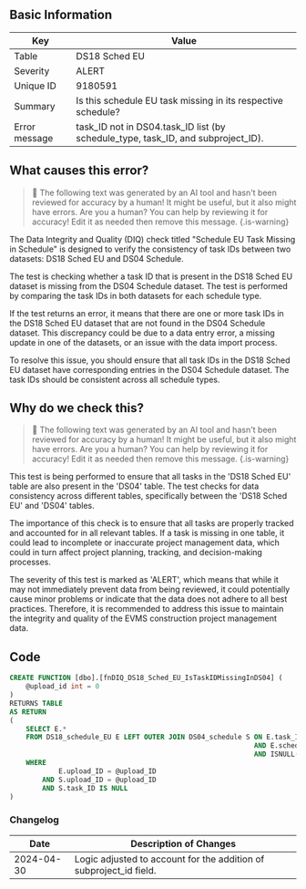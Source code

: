 ## Basic Information

| Key           | Value                                                                            |
| ------------- | -------------------------------------------------------------------------------- |
| Table         | DS18 Sched EU                                                                    |
| Severity      | ALERT                                                                            |
| Unique ID     | 9180591                                                                          |
| Summary       | Is this schedule EU task missing in its respective schedule?                     |
| Error message | task_ID not in DS04.task_ID list (by schedule_type, task_ID, and subproject_ID). |

## What causes this error?

> :robot: The following text was generated by an AI tool and hasn't been reviewed for accuracy by a human! It might be useful, but it also might have errors. Are you a human? You can help by reviewing it for accuracy! Edit it as needed then remove this message.
> {.is-warning}

The Data Integrity and Quality (DIQ) check titled "Schedule EU Task Missing in Schedule" is designed to verify the consistency of task IDs between two datasets: DS18 Sched EU and DS04 Schedule.

The test is checking whether a task ID that is present in the DS18 Sched EU dataset is missing from the DS04 Schedule dataset. The test is performed by comparing the task IDs in both datasets for each schedule type.

If the test returns an error, it means that there are one or more task IDs in the DS18 Sched EU dataset that are not found in the DS04 Schedule dataset. This discrepancy could be due to a data entry error, a missing update in one of the datasets, or an issue with the data import process.

To resolve this issue, you should ensure that all task IDs in the DS18 Sched EU dataset have corresponding entries in the DS04 Schedule dataset. The task IDs should be consistent across all schedule types.

## Why do we check this?

> :robot: The following text was generated by an AI tool and hasn't been reviewed for accuracy by a human! It might be useful, but it also might have errors. Are you a human? You can help by reviewing it for accuracy! Edit it as needed then remove this message.
> {.is-warning}

This test is being performed to ensure that all tasks in the 'DS18 Sched EU' table are also present in the 'DS04' table. The test checks for data consistency across different tables, specifically between the 'DS18 Sched EU' and 'DS04' tables.

The importance of this check is to ensure that all tasks are properly tracked and accounted for in all relevant tables. If a task is missing in one table, it could lead to incomplete or inaccurate project management data, which could in turn affect project planning, tracking, and decision-making processes.

The severity of this test is marked as 'ALERT', which means that while it may not immediately prevent data from being reviewed, it could potentially cause minor problems or indicate that the data does not adhere to all best practices. Therefore, it is recommended to address this issue to maintain the integrity and quality of the EVMS construction project management data.

## Code

```sql
CREATE FUNCTION [dbo].[fnDIQ_DS18_Sched_EU_IsTaskIDMissingInDS04] (
	@upload_id int = 0
)
RETURNS TABLE
AS RETURN
(
	SELECT E.*
	FROM DS18_schedule_EU E LEFT OUTER JOIN DS04_schedule S ON E.task_ID = S.task_ID
															AND E.schedule_type = S.schedule_type
															AND ISNULL(E.subproject_ID,'') = ISNULL(S.subproject_ID,'')
	WHERE
			E.upload_ID = @upload_ID
		AND S.upload_ID = @upload_ID
		AND S.task_ID IS NULL
)
```

### Changelog

| Date       | Description of Changes                                             |
| ---------- | ------------------------------------------------------------------ |
| 2024-04-30 | Logic adjusted to account for the addition of subproject_id field. |
